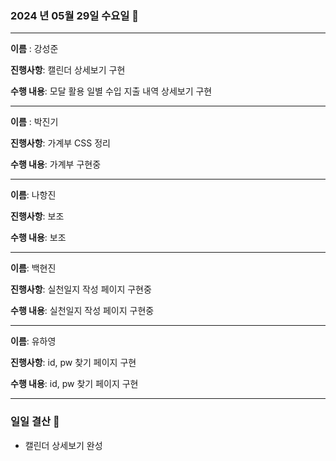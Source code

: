 ### 2024 년 05월 29일 수요일 📆

---

**이름** : 강성준

**진행사항**: 캘린더 상세보기 구현

**수행 내용**: 모달 활용 일별 수입 지출 내역 상세보기 구현

---

**이름** : 박진기

**진행사항**: 가계부 CSS 정리

**수행 내용**: 가계부 구현중

---

**이름**: 나항진

**진행사항**: 보조

**수행 내용**: 보조

---

**이름**: 백현진

**진행사항**: 실천일지 작성 페이지 구현중

**수행 내용**: 실천일지 작성 페이지 구현중


---

**이름**: 유하영

**진행사항**: id, pw 찾기 페이지 구현

**수행 내용**:  id, pw 찾기 페이지 구현

---

### 일일 결산 📝
- 캘린더 상세보기 완성